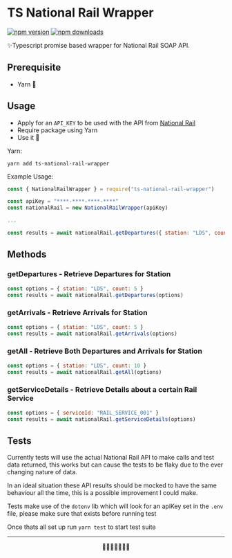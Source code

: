 # TS National Rail Wrapper

[![npm version](https://img.shields.io/npm/v/ts-national-rail-wrapper.svg?style=flat-square)](https://www.npmjs.org/package/ts-national-rail-wrapper)
[![npm downloads](https://img.shields.io/npm/dm/ts-national-rail-wrapper.svg?style=flat-square)](http://npm-stat.com/charts.html?package=ts-national-rail-wrapper)

✨Typescript promise based wrapper for National Rail SOAP API.

## Prerequisite

- Yarn 🧶

## Usage

- Apply for an `API_KEY` to be used with the API from [National Rail](http://realtime.nationalrail.co.uk/OpenLDBWSRegistration/)
- Require package using Yarn
- Use it 🚀

Yarn:
```
yarn add ts-national-rail-wrapper
```

Example Usage:
```js
const { NationalRailWrapper } = require("ts-national-rail-wrapper")

const apiKey = "****-****-****-****"
const nationalRail = new NationalRailWrapper(apiKey)

...

const results = await nationalRail.getDepartures({ station: "LDS", count: 5 })
```

## Methods

### getDepartures - Retrieve Departures for Station

```js
const options = { station: "LDS", count: 5 }
const results = await nationalRail.getDepartures(options)
```

### getArrivals - Retrieve Arrivals for Station

```js
const options = { station: "LDS", count: 5 }
const results = await nationalRail.getArrivals(options)
```

### getAll - Retrieve Both Departures and Arrivals for Station

```js
const options = { station: "LDS", count: 10 }
const results = await nationalRail.getAll(options)
```

### getServiceDetails - Retrieve Details about a certain Rail Service

```js
const options = { serviceId: "RAIL_SERVICE_001" }
const results = await nationalRail.getServiceDetails(options)
```

## Tests 

Currently tests will use the actual National Rail API to make calls and test data returned, this works but can cause the tests to be flaky due to the ever changing nature of data.

In an ideal situation these API results should be mocked to have the same behaviour all the time, this is a possible improvement I could make.

Tests make use of the `dotenv` lib which will look for an apiKey set in the `.env` file, please make sure that exists before running test

Once thats all set up run `yarn test` to start test suite

 ---
 <p align="center">
    🚂🚃🚃🚃🚃🚃✨
 </p>